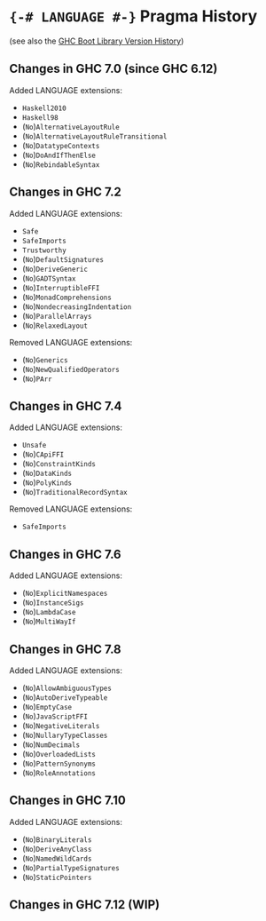 # `{-# LANGUAGE #-}` Pragma History



(see also the [GHC Boot Library Version History](commentary/libraries/version-history))


## Changes in GHC 7.0 (since GHC 6.12)



Added LANGUAGE extensions:


- `Haskell2010`
- `Haskell98`
- (`No`)`AlternativeLayoutRule`
- (`No`)`AlternativeLayoutRuleTransitional`
- (`No`)`DatatypeContexts`
- (`No`)`DoAndIfThenElse`
- (`No`)`RebindableSyntax`

## Changes in GHC 7.2



Added LANGUAGE extensions:


- `Safe`
- `SafeImports`
- `Trustworthy`
- (`No`)`DefaultSignatures`
- (`No`)`DeriveGeneric`
- (`No`)`GADTSyntax`
- (`No`)`InterruptibleFFI`
- (`No`)`MonadComprehensions`
- (`No`)`NondecreasingIndentation`
- (`No`)`ParallelArrays`
- (`No`)`RelaxedLayout`


Removed LANGUAGE extensions:


- (`No`)`Generics`
- (`No`)`NewQualifiedOperators`
- (`No`)`PArr`

## Changes in GHC 7.4



Added LANGUAGE extensions:


- `Unsafe`
- (`No`)`CApiFFI`
- (`No`)`ConstraintKinds`
- (`No`)`DataKinds`
- (`No`)`PolyKinds`
- (`No`)`TraditionalRecordSyntax`


Removed LANGUAGE extensions:


- `SafeImports`

## Changes in GHC 7.6



Added LANGUAGE extensions:


- (`No`)`ExplicitNamespaces`
- (`No`)`InstanceSigs`
- (`No`)`LambdaCase`
- (`No`)`MultiWayIf`

## Changes in GHC 7.8



Added LANGUAGE extensions:


- (`No`)`AllowAmbiguousTypes`
- (`No`)`AutoDeriveTypeable`
- (`No`)`EmptyCase`
- (`No`)`JavaScriptFFI`
- (`No`)`NegativeLiterals`
- (`No`)`NullaryTypeClasses`
- (`No`)`NumDecimals`
- (`No`)`OverloadedLists`
- (`No`)`PatternSynonyms`
- (`No`)`RoleAnnotations`

## Changes in GHC 7.10



Added LANGUAGE extensions:


- (`No`)`BinaryLiterals`
- (`No`)`DeriveAnyClass`
- (`No`)`NamedWildCards`
- (`No`)`PartialTypeSignatures`
- (`No`)`StaticPointers`

## Changes in GHC 7.12 (WIP)


